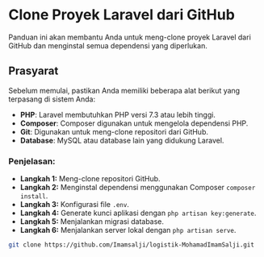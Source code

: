 # Clone Proyek Laravel dari GitHub

Panduan ini akan membantu Anda untuk meng-clone proyek Laravel dari GitHub dan menginstal semua dependensi yang diperlukan.

## Prasyarat

Sebelum memulai, pastikan Anda memiliki beberapa alat berikut yang terpasang di sistem Anda:

- **PHP**: Laravel membutuhkan PHP versi 7.3 atau lebih tinggi.
- **Composer**: Composer digunakan untuk mengelola dependensi PHP.
- **Git**: Digunakan untuk meng-clone repositori dari GitHub.
- **Database**: MySQL atau database lain yang didukung Laravel.

### Penjelasan:

- **Langkah 1:** Meng-clone repositori GitHub.
- **Langkah 2:** Menginstal dependensi menggunakan Composer `composer install`.
- **Langkah 3:** Konfigurasi file `.env`.
- **Langkah 4:** Generate kunci aplikasi dengan `php artisan key:generate`.
- **Langkah 5:** Menjalankan migrasi database.
- **Langkah 6:** Menjalankan server lokal dengan `php artisan serve`.

```bash
git clone https://github.com/Imamsalji/logistik-MohamadImamSalji.git

